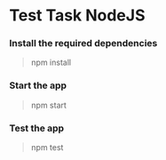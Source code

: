 # Test Task NodeJS
### Install the required dependencies
> npm install
### Start the app
> npm start
### Test the app
> npm test


